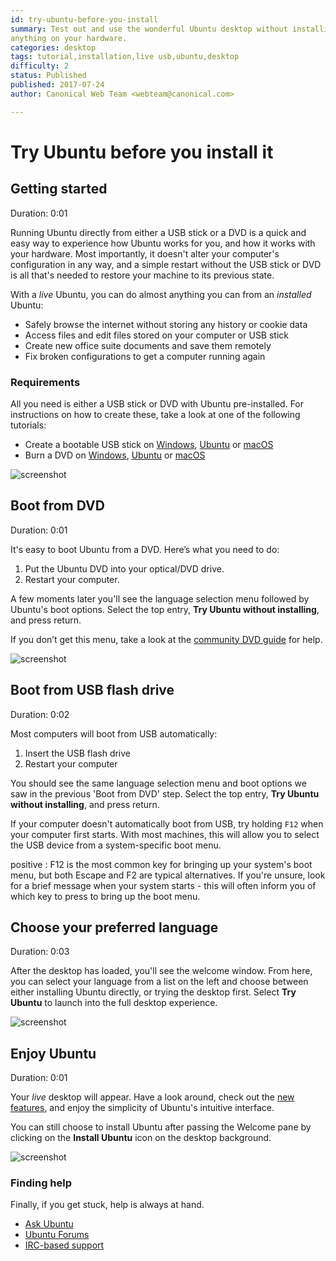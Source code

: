 ```yaml
---
id: try-ubuntu-before-you-install
summary: Test out and use the wonderful Ubuntu desktop without installing
anything on your hardware.
categories: desktop
tags: tutorial,installation,live usb,ubuntu,desktop
difficulty: 2
status: Published
published: 2017-07-24
author: Canonical Web Team <webteam@canonical.com>

---
```


# Try Ubuntu before you install it

## Getting started
Duration: 0:01

Running Ubuntu directly from either a USB stick or a DVD is a quick and easy way to experience how Ubuntu works for you, and how it works with your hardware. Most importantly, it doesn't alter your computer's configuration in any way, and a simple restart without the USB stick or DVD is all that's needed to restore your machine to its previous state. 

With a *live* Ubuntu, you can do almost anything you can from an *installed* Ubuntu:

- Safely browse the internet without storing any history or cookie data
- Access files and edit files stored on your computer or USB stick
- Create new office suite documents and save them remotely
- Fix broken configurations to get a computer running again

### Requirements

All you need is either a USB stick or DVD with Ubuntu pre-installed. For instructions on how to create these, take a look at one of the following tutorials:

- Create a bootable USB stick on [Windows][usbwindows], [Ubuntu][usbubuntu] or [macOS][usbmacos]
- Burn a DVD on [Windows][dvdwindows], [Ubuntu][dvdubuntu] or [macOS][dvdmacos]

![screenshot](https://assets.ubuntu.com/v1/0e7183ed-desktop-overview-complete.jpg)

## Boot from DVD
Duration: 0:01

It's easy to boot Ubuntu from a DVD. Here’s what you need to do:

1. Put the Ubuntu DVD into your optical/DVD drive.
1. Restart your computer.

A few moments later you'll see the language selection menu followed by Ubuntu's boot options. Select the top entry, **Try Ubuntu without installing**, and press return.

If you don’t get this menu, take a look at the [community DVD guide][dvdguide] for help.

![screenshot](https://assets.ubuntu.com/v1/12c3e81a-ubuntu-try.png)

## Boot from USB flash drive
Duration: 0:02

Most computers will boot from USB automatically:

1. Insert the USB flash drive
1. Restart your computer

You should see the same language selection menu and boot options we saw in the previous 'Boot from DVD' step. Select the top entry, **Try Ubuntu without installing**, and press return.

If your computer doesn't automatically boot from USB, try holding `F12` when your computer first starts. With most machines, this will allow you to select the USB device from a system-specific boot menu.

positive
: F12 is the most common key for bringing up your system's boot menu, but both Escape and F2 are typical alternatives. If you're unsure, look for a brief message when your system starts - this will often inform you of which key to press to bring up the boot menu.

## Choose your preferred language
Duration: 0:03

After the desktop has loaded, you'll see the welcome window. From here, you can select your language from a list on the left and choose between either installing Ubuntu directly, or trying the desktop first. Select **Try Ubuntu** to launch into the full desktop experience. 

![screenshot](https://assets.ubuntu.com/v1/49a92ce6-install_1.jpg)

## Enjoy Ubuntu
Duration: 0:01

Your *live* desktop will appear. Have a look around, check out the [new features][ubuntufeatures], and enjoy the simplicity of Ubuntu's intuitive interface.

You can still choose to install Ubuntu after passing the Welcome pane by clicking on the **Install Ubuntu** icon on the desktop background.

![screenshot](https://assets.ubuntu.com/v1/4688006c-try-ubuntu-16-04.jpg)

### Finding help

Finally, if you get stuck, help is always at hand.

* [Ask Ubuntu][askubuntu]
* [Ubuntu Forums][ubuntuforums]
* [IRC-based support][ircsupport]

<!-- LINKS -->
[usbmacos]: https://tutorials.ubuntu.com/tutorial/tutorial-create-a-usb-stick-on-macos
[usbwindows]: https://tutorials.ubuntu.com/tutorial/tutorial-create-a-usb-stick-on-windows
[usbubuntu]: https://tutorials.ubuntu.com/tutorial/tutorial-create-a-usb-stick-on-ubuntu
[dvdmacos]: https://tutorials.ubuntu.com/tutorial/tutorial-burn-a-dvd-on-macos
[dvdwindows]: https://tutorials.ubuntu.com/tutorial/tutorial-burn-a-dvd-on-windows 
[dvdubuntu]: https://tutorials.ubuntu.com/tutorial/tutorial-burn-a-dvd-on-ubuntu 
[dvdguide]: https://help.ubuntu.com/community/BootFromCD
[askubuntu]: https://askubuntu.com/
[ubuntuforums]: https://ubuntuforums.org/
[ircsupport]: https://wiki.ubuntu.com/IRC/ChannelList
[ubuntufeatures]: https://www.ubuntu.com/desktop/features
